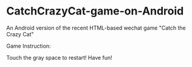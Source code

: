 # CatchCrazyCat-game-on-Android
An Android version of the recent HTML-based wechat game "Catch the Crazy Cat"

Game Instruction:

Touch the gray space to restart!
Have fun!
